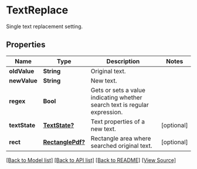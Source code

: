 ﻿# TextReplace
Single text replacement setting.

## Properties
Name | Type | Description | Notes
------------ | ------------- | ------------- | -------------
**oldValue** | **String** | Original text. | 
**newValue** | **String** | New text. | 
**regex** | **Bool** | Gets or sets a value indicating whether search text is regular expression. | 
**textState** | [**TextState?**](TextState.md) | Text properties of a new text. | [optional]
**rect** | [**RectanglePdf?**](RectanglePdf.md) | Rectangle area where searched original text. | [optional]

[[Back to Model list]](../README.md#documentation-for-models) [[Back to API list]](../README.md#documentation-for-api-endpoints) [[Back to README]](../README.md) [[View Source]](../AsposePdfCloud/Models/TextReplace.swift)

